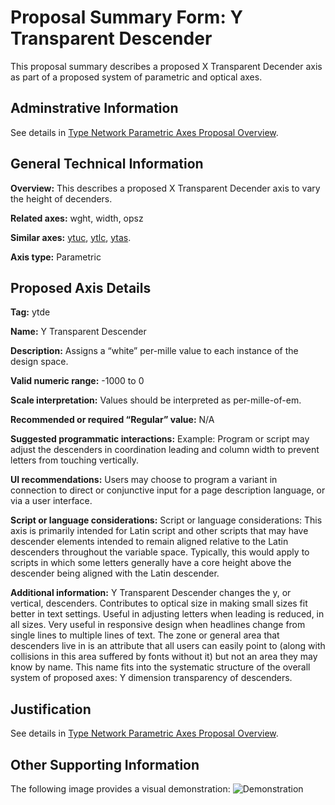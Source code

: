 # Proposal Summary Form: Y Transparent Descender

This proposal summary describes a proposed X Transparent Decender axis as part of
a proposed system of parametric and optical axes.

## Adminstrative Information

See details in [Type Network Parametric Axes Proposal Overview](Overview.md).

## General Technical Information

**Overview:** This describes a proposed X Transparent Decender axis to vary the height of decenders.

**Related axes:** wght, width, opsz

**Similar axes:** [ytuc](ProposalSummary_.md), [ytlc](ProposalSummary_ytlc.md), [ytas](ProposalSummary_ytas.md).

**Axis type:** Parametric

## Proposed Axis Details

**Tag:** ytde

**Name:** Y Transparent Descender

**Description:** Assigns a “white” per-mille value to each instance of the design space.

**Valid numeric range:**  -1000 to 0

**Scale interpretation:** Values should be interpreted as per-mille-of-em.

**Recommended or required “Regular” value:** N/A

**Suggested programmatic interactions:** Example: Program or script may adjust the descenders
in coordination leading and column width to prevent letters from touching vertically.

**UI recommendations:** Users may choose to program a variant in connection to direct or
conjunctive input for a page description language, or via a user interface.

**Script or language considerations:** Script or language considerations: This axis is primarily intended for Latin script and other scripts that may have descender elements intended to remain aligned relative to the Latin descenders throughout the variable space.
Typically, this would apply to scripts in which some letters generally have a core height above the descender being aligned with the Latin descender.

**Additional information:** Y Transparent Descender changes the y, or vertical, descenders.
Contributes to optical size in making small sizes fit better in text settings. Useful in
adjusting letters when leading is reduced, in all sizes. Very useful in responsive design
when headlines change from single lines to multiple lines of text. The zone or general area
that descenders live in is an attribute that all users can easily point to (along with
collisions in this area suffered by fonts without it) but not an area they may know by name.
This name fits into the systematic structure of the overall system of proposed axes: Y
dimension transparency of descenders.

## Justification

See details in [Type Network Parametric Axes Proposal Overview](Overview.md).

## Other Supporting Information

The following image provides a visual demonstration:
![Demonstration](demos/animation-ytde.gif)
